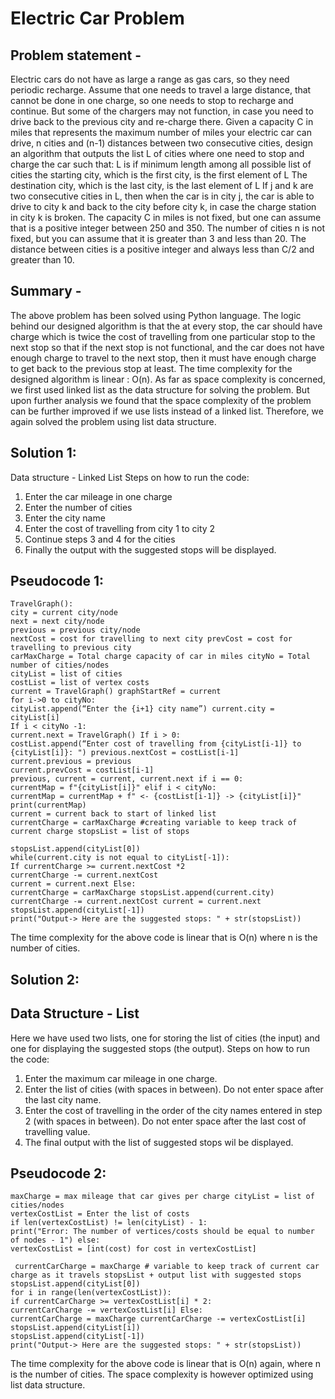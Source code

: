 # Electric Car Problem
## Problem statement -
Electric cars do not have as large a range as gas cars, so they need periodic recharge. Assume that one needs to travel a large distance, that cannot be done in one charge, so one needs to stop to recharge and continue. But some of the chargers may not function, in case you need to drive back to the previous city and re-charge there. Given a capacity C in miles that represents the maximum number of miles your electric car can drive, n cities and (n-1) distances between two consecutive cities, design an algorithm that outputs the list L of cities where one need to stop and charge the car such that:
L is if minimum length among all possible list of cities
the starting city, which is the first city, is the first element of L
The destination city, which is the last city, is the last element of L
If j and k are two consecutive cities in L, then when the car is in city j, the car is able to drive to city k and back to the city before city k, in case the charge station in city k is broken.
The capacity C in miles is not fixed, but one can assume that is a positive integer between 250 and 350. The number of cities n is not fixed, but you can assume that it is greater than 3 and less than 20. The distance between cities is a 
positive integer and always less than C/2 and greater than 10.

## Summary -
The above problem has been solved using Python language. The logic behind our designed algorithm is that the at every stop, the car should have charge which is twice the cost of travelling from one particular stop to the next stop so that if the next stop is not functional, and the car does not have enough charge to travel to the next stop, then it must have enough charge to get back to the previous stop at least. The time complexity for the designed algorithm is linear : O(n). As far as space complexity is concerned, we first used linked list as the data structure for solving the problem. But upon further analysis we found that the space complexity of the problem can be further improved if we use lists instead of a linked list. Therefore, we again solved the problem using list data structure.

## Solution 1:
Data structure - Linked List
Steps on how to run the code:
1. Enter the car mileage in one charge
2. Enter the number of cities
3. Enter the city name
4. Enter the cost of travelling from city 1 to city 2
5. Continue steps 3 and 4 for the cities
6. Finally the output with the suggested stops will be displayed.

## Pseudocode 1:
```
TravelGraph():
city = current city/node
next = next city/node
previous = previous city/node
nextCost = cost for travelling to next city prevCost = cost for travelling to previous city
carMaxCharge = Total charge capacity of car in miles cityNo = Total number of cities/nodes
cityList = list of cities
costList = list of vertex costs
current = TravelGraph() graphStartRef = current
for i->0 to cityNo:
cityList.append(“Enter the {i+1} city name”) current.city = cityList[i]
If i < cityNo -1:
current.next = TravelGraph() If i > 0:
costList.append(“Enter cost of travelling from {cityList[i-1]} to {cityList[i]}: ") previous.nextCost = costList[i-1]
current.previous = previous
current.prevCost = costList[i-1]
previous, current = current, current.next if i == 0:
currentMap = f"{cityList[i]}" elif i < cityNo:
currentMap = currentMap + f" <- {costList[i-1]} -> {cityList[i]}" print(currentMap)
current = current back to start of linked list
currentCharge = carMaxCharge #creating variable to keep track of current charge stopsList = list of stops

stopsList.append(cityList[0])
while(current.city is not equal to cityList[-1]):
If currentCharge >= current.nextCost *2
currentCharge -= current.nextCost
current = current.next Else:
currentCharge = carMaxCharge stopsList.append(current.city) currentCharge -= current.nextCost current = current.next
stopsList.append(cityList[-1])
print("Output-> Here are the suggested stops: " + str(stopsList))
```
The time complexity for the above code is linear that is O(n) where n is the number of cities.
 
## Solution 2:
## Data Structure - List
Here we have used two lists, one for storing the list of cities (the input) and one for displaying the suggested stops (the output).
Steps on how to run the code:
1. Enter the maximum car mileage in one charge.
2. Enter the list of cities (with spaces in between). Do not enter space after the last city
name.
3. Enter the cost of travelling in the order of the city names entered in step 2 (with spaces
in between). Do not enter space after the last cost of travelling value.
4. The final output with the list of suggested stops wil be displayed.
## Pseudocode 2:
```
maxCharge = max mileage that car gives per charge cityList = list of cities/nodes
vertexCostList = Enter the list of costs
if len(vertexCostList) != len(cityList) - 1:
print("Error: The number of vertices/costs should be equal to number of nodes - 1") else:
vertexCostList = [int(cost) for cost in vertexCostList]
 
 currentCarCharge = maxCharge # variable to keep track of current car charge as it travels stopsList + output list with suggested stops
stopsList.append(cityList[0])
for i in range(len(vertexCostList)):
if currentCarCharge >= vertexCostList[i] * 2:
currentCarCharge -= vertexCostList[i] Else:
currentCarCharge = maxCharge currentCarCharge -= vertexCostList[i] stopsList.append(cityList[i])
stopsList.append(cityList[-1])
print("Output-> Here are the suggested stops: " + str(stopsList))
```
The time complexity for the above code is linear that is O(n) again, where n is the number of cities.
The space complexity is however optimized using list data structure.


  
